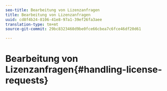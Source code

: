 ```yaml
---
seo-title: Bearbeitung von Lizenzanfragen
title: Bearbeitung von Lizenzanfragen
uuid: cd8f4b24-8106-41e8-97a1-39ef26fa3aee
translation-type: tm+mt
source-git-commit: 29bc8323460d9be0fce66cbea7c6fce46df20d61

---
```



# Bearbeitung von Lizenzanfragen{#handling-license-requests}

